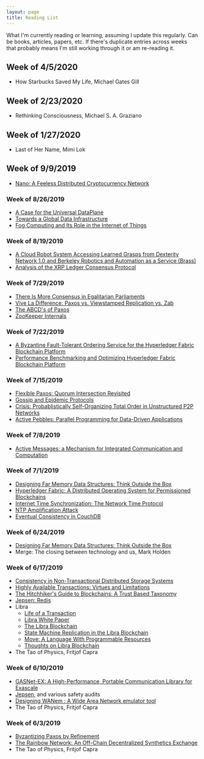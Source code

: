 ```yaml
---
layout: page
title: Reading List
---
```


<p class="message">
    What I'm currently reading or learning, assuming I update this regularly. Can be books, articles, papers, etc. If there's duplicate entries across weeks that probably means I'm still working through it or am re-reading it.
</p>

## Week of 4/5/2020

* How Starbucks Saved My Life, Michael Gates Gill

## Week of 2/23/2020

* Rethinking Consciousness, Michael S. A. Graziano

## Week of 1/27/2020

* Last of Her Name, Mimi Lok

## Week of 9/9/2019

* [Nano: A Feeless Distributed Cryptocurrency Network](https://nano.org/en/whitepaper)

### Week of 8/26/2019

* [A Case for the Universal DataPlane](https://ptolemy.berkeley.edu/projects/terraswarm/pubs/116/kubitowicz_udplane_edge.pdf)
* [Towards a Global Data Infrastructure](https://ptolemy.berkeley.edu/projects/chess/pubs/1172/MorEtAl_GlobalData_1_.pdf)
* [Fog Computing and Its Role in the Internet of Things](https://conferences.sigcomm.org/sigcomm/2012/paper/mcc/p13.pdf)

### Week of 8/19/2019

* [A Cloud Robot System Accessing Learned Grasps from Dexterity Network 1.0 and Berkeley Robotics and Automation as a Service (Brass)](https://goldberg.berkeley.edu/pubs/Nan-Cloud-Robotics-ICRA-2017-submitted.pdf)
* [Analysis of the XRP Ledger Consensus Protocol](https://arxiv.org/pdf/1802.07242.pdf)

### Week of 7/29/2019

* [There Is More Consensus in Egalitarian Parliaments](https://www.cs.cmu.edu/~dga/papers/epaxos-sosp2013.pdf)
* [Vive La Difference: Paxos vs. Viewstamped Replication vs. Zab](https://www.cs.cornell.edu/fbs/publications/viveLaDifference.pdf)
* [The ABCD's of Paxos](http://citeseerx.ist.psu.edu/viewdoc/download?doi=10.1.1.595.4829&rep=rep1&type=pdf)
* [ZooKeeper Internals](https://zookeeper.apache.org/doc/r3.4.13/zookeeperInternals.html)

### Week of 7/22/2019

* [A Byzantine Fault-Tolerant Ordering Service for the Hyperledger Fabric Blockchain Platform](http://www.di.fc.ul.pt/~bessani/publications/dsn18-hlfsmart.pdf)
* [Performance Benchmarking and Optimizing Hyperledger Fabric Blockchain Platform](https://arxiv.org/pdf/1805.11390.pdf)

### Week of 7/15/2019

* [Flexible Paxos: Quorum Intersection Revisited](https://arxiv.org/pdf/1608.06696v1.pdf)
* [Gossip and Epidemic Protocols](http://disi.unitn.it/~montreso/ds/papers/montresor17.pdf)
* [Crisis: Probablistically Self-Organizing Total Order in Unstructured P2P Networks](https://eprint.iacr.org/2019/816.pdf)
* [Active Pebbles: Parallel Programming for Data-Driven Applications](https://spcl.inf.ethz.ch/Publications/.pdf/active_pebbles.pdf)

### Week of 7/8/2019

* [Active Messages: a Mechanism for Integrated Communication and Computation](http://people.cs.uchicago.edu/~ftchong/290N-W12/isca92.pdf)

### Week of 7/1/2019

* [Designing Far Memory Data Structures: Think Outside the Box](https://www.microsoft.com/en-us/research/uploads/prod/2019/05/hotos19-final67.pdf)
* [Hyperledger Fabric: A Distributed Operating System for Permissioned Blockchains](https://arxiv.org/pdf/1801.10228.pdf)
* [Internet Time Synchronization: The Network Time Protocol](https://pdfs.semanticscholar.org/6bee/f89c6d38aaa26f1ddabfb0ad54d621094d6f.pdf)
* [NTP Amplification Attack](https://www.cloudflare.com/learning/ddos/ntp-amplification-ddos-attack/)
* [Eventual Consistency in CouchDB](http://guide.couchdb.org/draft/consistency.html#consistency)


### Week of 6/24/2019

* [Designing Far Memory Data Structures: Think Outside the Box](https://www.microsoft.com/en-us/research/uploads/prod/2019/05/hotos19-final67.pdf)
* Merge: The closing between technology and us, Mark Holden

### Week of 6/17/2019

* [Consistency in Non-Transactional Distributed Storage Systems](https://arxiv.org/pdf/1512.00168.pdf)
* [Highly Available Transactions: Virtues and Limitations](http://www.vldb.org/pvldb/vol7/p181-bailis.pdf)
* [The Hitchhiker's Guide to Blockchains: A Trust Based Taxonomy](https://wandisco.com/assets/whitepapers/the-hitchhikers-guide-to-blockchains.pdf)
* [Jepsen: Redis](https://aphyr.com/posts/283-jepsen-redis)
* Libra
    * [Life of a Transaction](https://developers.libra.org/docs/life-of-a-transaction)
    * [Libra White Paper](https://libra.org/en-US/white-paper/)
    * [The Libra Blockchain](https://developers.libra.org/docs/assets/papers/the-libra-blockchain.pdf)
    * [State Machine Replication in the Libra Blockchain](https://developers.libra.org/docs/assets/papers/libra-consensus-state-machine-replication-in-the-libra-blockchain.pdf)
    * [Move: A Language With Programmable Resources](https://developers.libra.org/docs/assets/papers/libra-move-a-language-with-programmable-resources.pdf)
    * [Thoughts on Libra Blockchain](https://medium.com/@lopp/thoughts-on-libra-blockchain-49b8f6c26372)
* The Tao of Physics, Fritjof Capra

### Week of 6/10/2019

* [GASNet-EX: A High-Performance, Portable Communication Library for Exascale](https://gasnet.lbl.gov/pubs/gasnet-ex-lcpc18-6da6911-tech.pdf)
* [Jepsen](https://github.com/jepsen-io/jepsen), and various safety audits
* [Designing WANem : A Wide Area Network emulator tool](https://ieeexplore.ieee.org/abstract/document/5716495)
* The Tao of Physics, Fritjof Capra

### Week of 6/3/2019

* [Byzantizing Paxos by Refinement](https://lamport.azurewebsites.net/tla/byzsimple.pdf)
* [The Rainbow Network: An Off-Chain Decentralized Synthetics Exchange](https://rainbownet.work/RainbowNetwork.pdf)
* The Tao of Physics, Fritjof Capra
